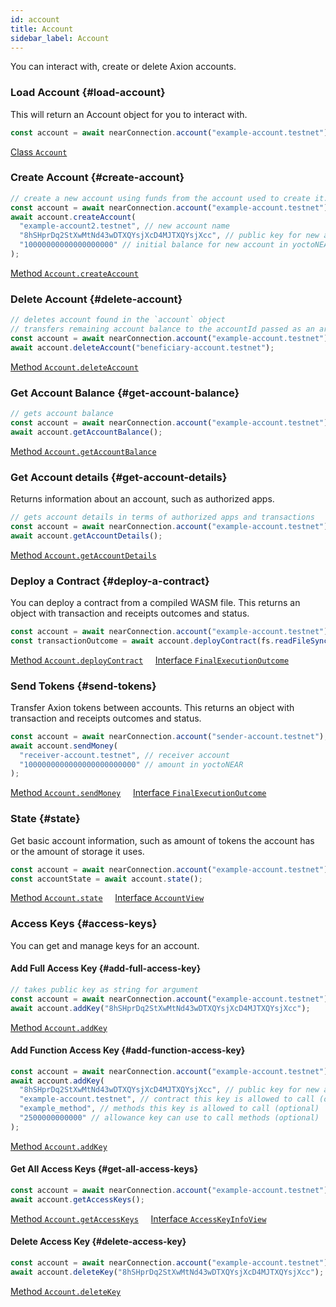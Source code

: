```yaml
---
id: account
title: Account
sidebar_label: Account
---
```


You can interact with, create or delete Axion accounts.

### Load Account {#load-account}

This will return an Account object for you to interact with.

```js
const account = await nearConnection.account("example-account.testnet");
```

[<span class="typedoc-icon typedoc-icon-class"></span> Class `Account`](https://near.github.io/near-api-js/classes/account.Account)

### Create Account {#create-account}

```js
// create a new account using funds from the account used to create it.
const account = await nearConnection.account("example-account.testnet");
await account.createAccount(
  "example-account2.testnet", // new account name
  "8hSHprDq2StXwMtNd43wDTXQYsjXcD4MJTXQYsjXcc", // public key for new account
  "10000000000000000000" // initial balance for new account in yoctoNEAR
);
```

[<span class="typedoc-icon typedoc-icon-method"></span> Method `Account.createAccount`](https://near.github.io/near-api-js/classes/account.Account#createaccount)

### Delete Account {#delete-account}

```js
// deletes account found in the `account` object
// transfers remaining account balance to the accountId passed as an argument
const account = await nearConnection.account("example-account.testnet");
await account.deleteAccount("beneficiary-account.testnet");
```

[<span class="typedoc-icon typedoc-icon-method"></span> Method `Account.deleteAccount`](https://near.github.io/near-api-js/classes/account.Account#deleteaccount)

### Get Account Balance {#get-account-balance}

```js
// gets account balance
const account = await nearConnection.account("example-account.testnet");
await account.getAccountBalance();
```

[<span class="typedoc-icon typedoc-icon-method"></span> Method `Account.getAccountBalance`](https://near.github.io/near-api-js/classes/account.Account#getaccountbalance)

### Get Account details {#get-account-details}

Returns information about an account, such as authorized apps.

```js
// gets account details in terms of authorized apps and transactions
const account = await nearConnection.account("example-account.testnet");
await account.getAccountDetails();
```

[<span class="typedoc-icon typedoc-icon-method"></span> Method `Account.getAccountDetails`](https://near.github.io/near-api-js/classes/account.Account#getaccountdetails)

### Deploy a Contract {#deploy-a-contract}

You can deploy a contract from a compiled WASM file. This returns an object with transaction and receipts outcomes and status.

```js
const account = await nearConnection.account("example-account.testnet");
const transactionOutcome = await account.deployContract(fs.readFileSync('example-file.wasm'));
```

[<span class="typedoc-icon typedoc-icon-method"></span> Method `Account.deployContract`](https://near.github.io/near-api-js/classes/account.Account#deploycontract)
&nbsp;&nbsp;&nbsp;
[<span class="typedoc-icon typedoc-icon-interface"></span> Interface `FinalExecutionOutcome`](https://near.github.io/near-api-js/interfaces/providers_provider.FinalExecutionOutcome)


### Send Tokens {#send-tokens}

Transfer Axion tokens between accounts. This returns an object with transaction and receipts outcomes and status.

```js
const account = await nearConnection.account("sender-account.testnet");
await account.sendMoney(
  "receiver-account.testnet", // receiver account
  "1000000000000000000000000" // amount in yoctoNEAR
);
```

[<span class="typedoc-icon typedoc-icon-method"></span> Method `Account.sendMoney`](https://near.github.io/near-api-js/classes/account.Account#sendmoney)
&nbsp;&nbsp;&nbsp;
[<span class="typedoc-icon typedoc-icon-interface"></span> Interface `FinalExecutionOutcome`](https://near.github.io/near-api-js/interfaces/providers_provider.FinalExecutionOutcome)


### State {#state}

Get basic account information, such as amount of tokens the account has or the amount of storage it uses.

```js
const account = await nearConnection.account("example-account.testnet");
const accountState = await account.state();
```

[<span class="typedoc-icon typedoc-icon-method"></span> Method `Account.state`](https://near.github.io/near-api-js/classes/account.Account#state)
&nbsp;&nbsp;&nbsp;
[<span class="typedoc-icon typedoc-icon-interface"></span> Interface `AccountView`](https://near.github.io/near-api-js/interfaces/providers_provider.AccountView)

### Access Keys {#access-keys}

You can get and manage keys for an account.

#### Add Full Access Key {#add-full-access-key}

```js
// takes public key as string for argument
const account = await nearConnection.account("example-account.testnet");
await account.addKey("8hSHprDq2StXwMtNd43wDTXQYsjXcD4MJTXQYsjXcc");
```

[<span class="typedoc-icon typedoc-icon-method"></span> Method `Account.addKey`](https://near.github.io/near-api-js/classes/account.Account#addkey)

#### Add Function Access Key {#add-function-access-key}

```js
const account = await nearConnection.account("example-account.testnet");
await account.addKey(
  "8hSHprDq2StXwMtNd43wDTXQYsjXcD4MJTXQYsjXcc", // public key for new account
  "example-account.testnet", // contract this key is allowed to call (optional)
  "example_method", // methods this key is allowed to call (optional)
  "2500000000000" // allowance key can use to call methods (optional)
);
```

[<span class="typedoc-icon typedoc-icon-method"></span> Method `Account.addKey`](https://near.github.io/near-api-js/classes/account.Account#addkey)

#### Get All Access Keys {#get-all-access-keys}

```js
const account = await nearConnection.account("example-account.testnet");
await account.getAccessKeys();
```

[<span class="typedoc-icon typedoc-icon-method"></span> Method `Account.getAccessKeys`](https://near.github.io/near-api-js/classes/account.Account#getaccesskeys)
&nbsp;&nbsp;&nbsp;
[<span class="typedoc-icon typedoc-icon-interface"></span> Interface `AccessKeyInfoView`](https://near.github.io/near-api-js/interfaces/providers_provider.AccessKeyInfoView)

#### Delete Access Key {#delete-access-key}

```js
const account = await nearConnection.account("example-account.testnet");
await account.deleteKey("8hSHprDq2StXwMtNd43wDTXQYsjXcD4MJTXQYsjXcc");
```

[<span class="typedoc-icon typedoc-icon-method"></span> Method `Account.deleteKey`](https://near.github.io/near-api-js/classes/account.Account#deletekey)